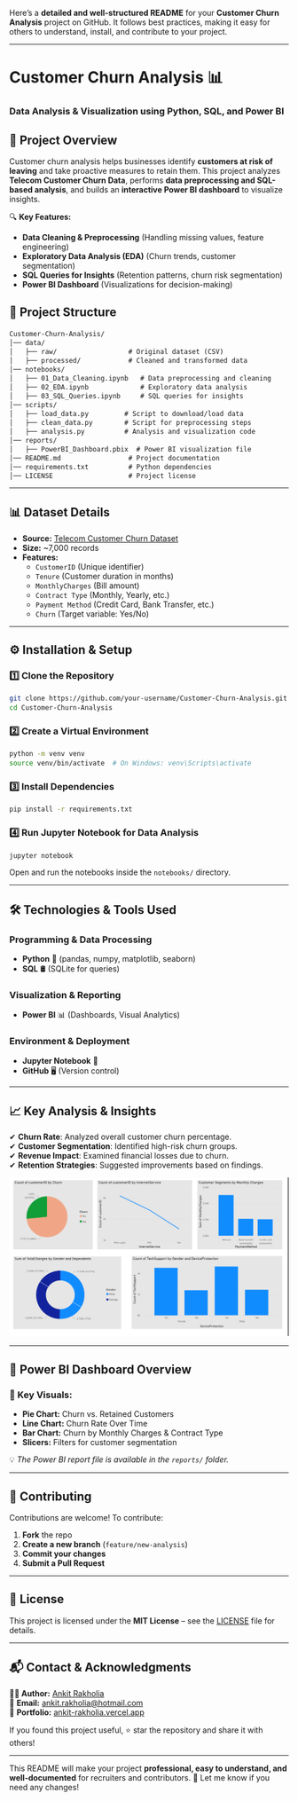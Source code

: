 Here’s a **detailed and well-structured README** for your **Customer Churn Analysis** project on GitHub. It follows best practices, making it easy for others to understand, install, and contribute to your project.  

---

# **Customer Churn Analysis 📊**  
### **Data Analysis & Visualization using Python, SQL, and Power BI**  

  

## 🚀 **Project Overview**  
Customer churn analysis helps businesses identify **customers at risk of leaving** and take proactive measures to retain them. This project analyzes **Telecom Customer Churn Data**, performs **data preprocessing and SQL-based analysis**, and builds an **interactive Power BI dashboard** to visualize insights.

🔍 **Key Features:**  
- **Data Cleaning & Preprocessing** (Handling missing values, feature engineering)  
- **Exploratory Data Analysis (EDA)** (Churn trends, customer segmentation)  
- **SQL Queries for Insights** (Retention patterns, churn risk segmentation)  
- **Power BI Dashboard** (Visualizations for decision-making)  

## 📂 **Project Structure**  
```
Customer-Churn-Analysis/
│── data/
│   ├── raw/                  # Original dataset (CSV)
│   ├── processed/            # Cleaned and transformed data
│── notebooks/
│   ├── 01_Data_Cleaning.ipynb   # Data preprocessing and cleaning
│   ├── 02_EDA.ipynb             # Exploratory data analysis
│   ├── 03_SQL_Queries.ipynb     # SQL queries for insights
│── scripts/
│   ├── load_data.py         # Script to download/load data
│   ├── clean_data.py        # Script for preprocessing steps
│   ├── analysis.py          # Analysis and visualization code
│── reports/
│   ├── PowerBI_Dashboard.pbix  # Power BI visualization file
│── README.md                 # Project documentation
│── requirements.txt          # Python dependencies
│── LICENSE                   # Project license
```

---

## 📊 **Dataset Details**  
- **Source:** [Telecom Customer Churn Dataset](https://github.com/YBIFoundation/Dataset/raw/main/TelecomCustomerChurn.csv)  
- **Size:** ~7,000 records  
- **Features:**  
  - `CustomerID` (Unique identifier)  
  - `Tenure` (Customer duration in months)  
  - `MonthlyCharges` (Bill amount)  
  - `Contract Type` (Monthly, Yearly, etc.)  
  - `Payment Method` (Credit Card, Bank Transfer, etc.)  
  - `Churn` (Target variable: Yes/No)  

---

## ⚙️ **Installation & Setup**  

### **1️⃣ Clone the Repository**  
```bash
git clone https://github.com/your-username/Customer-Churn-Analysis.git
cd Customer-Churn-Analysis
```

### **2️⃣ Create a Virtual Environment**  
```bash
python -m venv venv
source venv/bin/activate  # On Windows: venv\Scripts\activate
```

### **3️⃣ Install Dependencies**  
```bash
pip install -r requirements.txt
```

### **4️⃣ Run Jupyter Notebook for Data Analysis**
```bash
jupyter notebook
```
Open and run the notebooks inside the `notebooks/` directory.

---

## 🛠 **Technologies & Tools Used**  

### **Programming & Data Processing**
- **Python** 🐍 (pandas, numpy, matplotlib, seaborn)
- **SQL** 🛢 (SQLite for queries)

### **Visualization & Reporting**
- **Power BI** 📊 (Dashboards, Visual Analytics)

### **Environment & Deployment**
- **Jupyter Notebook** 📓
- **GitHub** 🖥 (Version control)

---

## 📈 **Key Analysis & Insights**
✔ **Churn Rate**: Analyzed overall customer churn percentage.  
✔ **Customer Segmentation**: Identified high-risk churn groups.  
✔ **Revenue Impact**: Examined financial losses due to churn.  
✔ **Retention Strategies**: Suggested improvements based on findings.

![Power BI Dashboard](https://github.com/Rakholia1842/Customer-Churn-Analysis/blob/main/Customer%20Churn%20Analysis%20Dashboard.png?raw=true) 

---

## 🎯 **Power BI Dashboard Overview**  
### **📌 Key Visuals**:
- **Pie Chart:** Churn vs. Retained Customers  
- **Line Chart:** Churn Rate Over Time  
- **Bar Chart:** Churn by Monthly Charges & Contract Type  
- **Slicers:** Filters for customer segmentation  

💡 *The Power BI report file is available in the `reports/` folder.*

---

## 🤝 **Contributing**
Contributions are welcome! To contribute:  
1. **Fork** the repo  
2. **Create a new branch** (`feature/new-analysis`)  
3. **Commit your changes**  
4. **Submit a Pull Request**  

---

## 📝 **License**
This project is licensed under the **MIT License** – see the [LICENSE](LICENSE) file for details.

---

## 📬 **Contact & Acknowledgments**
**👨‍💻 Author:** [Ankit Rakholia](https://www.linkedin.com/in/ankit-rakholia)  
📧 **Email:** ankit.rakholia@hotmail.com  
💼 **Portfolio:** [ankit-rakholia.vercel.app](https://ankit-rakholia.vercel.app)  

If you found this project useful, ⭐️ star the repository and share it with others!

---

This README will make your project **professional, easy to understand, and well-documented** for recruiters and contributors. 🚀 Let me know if you need any changes!
